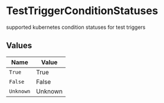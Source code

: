 # TestTriggerConditionStatuses

supported kubernetes condition statuses for test triggers


## Values

| Name      | Value     |
| --------- | --------- |
| `True`    | True      |
| `False`   | False     |
| `Unknown` | Unknown   |
